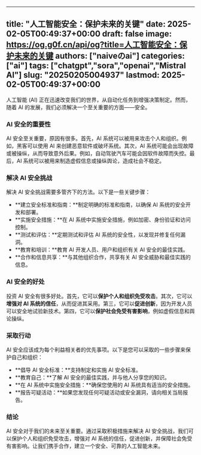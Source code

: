 
---
title: "人工智能安全：保护未来的关键"
date: 2025-02-05T00:49:37+00:00
draft: false
image: https://og.g0f.cn/api/og?title=人工智能安全：保护未来的关键
authors: ["naiveのai"]
categories: ["ai"]
tags: ["chatgpt","sora","openai","Mistral AI"]
slug: "20250205004937"
lastmod: 2025-02-05T00:49:37+00:00
---
人工智能 (AI) 正在迅速改变我们的世界，从自动化任务到增强决策制定。然而，随着 AI 的发展，我们必须解决一个至关重要的方面——安全。

### AI 安全的重要性

AI 安全至关重要，原因有很多。首先，AI 系统可以被用来攻击个人和组织。例如，黑客可以使用 AI 来创建恶意软件或破坏系统。其次，AI 系统可能会出现故障或被操纵，从而导致意外后果。例如，自动驾驶汽车可能会因软件故障而失控。最后，AI 系统可以被用来制造虚假信息或操纵舆论，造成社会不稳定。

### 解决 AI 安全挑战

解决 AI 安全挑战需要多管齐下的方法。以下是一些关键步骤：

- **建立安全标准和指南：**制定明确的标准和指南，以确保 AI 系统的安全开发和部署。
- **实施安全措施：**在 AI 系统中实施安全措施，例如加密、身份验证和访问控制。
- **测试和评估：**定期测试和评估 AI 系统的安全性，以发现并修复任何漏洞。
- **教育和培训：**教育 AI 开发人员、用户和组织有关 AI 安全的最佳实践。
- **合作和信息共享：**与其他组织合作，共享有关 AI 安全威胁和最佳实践的信息。

### AI 安全的好处

投资 AI 安全有很多好处。首先，它可以**保护个人和组织免受攻击**。其次，它可以**增强对 AI 系统的信任**，从而促进其采用。第三，它可以**促进创新**，因为开发人员可以安全地试验新技术。第四，它可以**保护社会免受有害影响**，例如虚假信息和舆论操纵。

### 采取行动

AI 安全应该成为每个利益相关者的优先事项。以下是您可以采取的一些步骤来保护自己和组织：

- **倡导 AI 安全标准：**支持制定和实施 AI 安全标准。
- **教育自己：**了解 AI 安全的最佳实践，并与他人分享您的知识。
- **在 AI 系统中实施安全措施：**确保您使用的 AI 系统具有适当的安全措施。
- **报告可疑活动：**如果您发现任何可疑活动或安全漏洞，请向相关当局报告。

### 结论

AI 安全对于我们的未来至关重要。通过采取积极措施来解决 AI 安全挑战，我们可以保护个人和组织免受攻击，增强对 AI 系统的信任，促进创新，并保障社会免受有害影响。让我们携手合作，建立一个安全、可靠的人工智能未来。